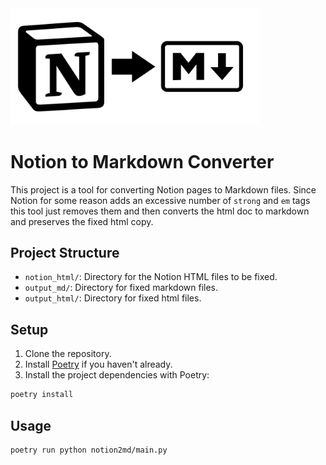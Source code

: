 <img src="assets/icon.png" alt="isolated" width="400"/>

# Notion to Markdown Converter

This project is a tool for converting Notion pages to Markdown files. Since Notion for some reason adds an excessive number of `strong` and `em` tags this tool just removes them and then converts the html doc to markdown and preserves the fixed html copy.

## Project Structure

- `notion_html/`: Directory for the Notion HTML files to be fixed.
- `output_md/`: Directory for fixed markdown files.
- `output_html/`: Directory for fixed html files.

## Setup

1. Clone the repository.
2. Install [Poetry](https://python-poetry.org/docs/#installation) if you haven't already.
3. Install the project dependencies with Poetry:

```sh
poetry install
```

## Usage
```sh
poetry run python notion2md/main.py
```
